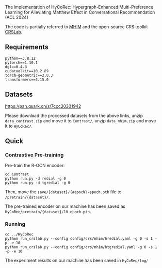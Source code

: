The implementation of HyCoRec: Hypergraph-Enhanced Multi-Preference Learning for Alleviating Matthew Effect in Conversational Recommendation (ACL 2024)

The code is partially referred to [MHIM](https://github.com/RUCAIBox/MHIM) and the open-source CRS toolkit [CRSLab](https://github.com/RUCAIBox/CRSLab).


## Requirements

```
python==3.8.12
pytorch==1.10.1
dgl==0.4.3
cudatoolkit==10.2.89
torch-geometric==2.0.3
transformers==4.15.0
```

## Datasets

https://pan.quark.cn/s/7ccc30301942

Please download the processed datasets from the above links, unzip `data_contrast.zip` and move it to `Contrast/`, unzip `data_mhim.zip` and move it to `HyCoRec/`.

## Quick 

### Contrastive Pre-training

Pre-train the R-GCN encoder:

```
cd Contrast
python run.py -d redial -g 0
python run.py -d tgredial -g 0
```

Then, move the `save/{dataset}/{#epoch}-epoch.pth` file to `/pretrain/{dataset}/`.

The pre-trained encoder on our machine has been saved as `HyCoRec/pretrain/{dataset}/10-epoch.pth`.

### Running

```
cd ../HyCoRec
python run_crslab.py --config config/crs/mhim/hredial.yaml -g 0 -s 1 -p -e 10
python run_crslab.py --config config/crs/mhim/htgredial.yaml -g 0 -s 1 -p -e 10
```

The experiment results on our machine has been saved in `HyCoRec/log/`
